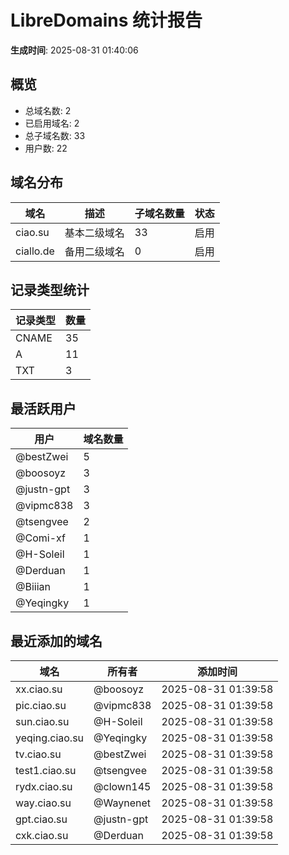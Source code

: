 # LibreDomains 统计报告

**生成时间**: 2025-08-31 01:40:06

## 概览

- 总域名数: 2
- 已启用域名: 2
- 总子域名数: 33
- 用户数: 22

## 域名分布

| 域名 | 描述 | 子域名数量 | 状态 |
|------|------|------------|------|
| ciao.su | 基本二级域名 | 33 | 启用 |
| ciallo.de | 备用二级域名 | 0 | 启用 |

## 记录类型统计

| 记录类型 | 数量 |
|----------|------|
| CNAME | 35 |
| A | 11 |
| TXT | 3 |

## 最活跃用户

| 用户 | 域名数量 |
|------|----------|
| @bestZwei | 5 |
| @boosoyz | 3 |
| @justn-gpt | 3 |
| @vipmc838 | 3 |
| @tsengvee | 2 |
| @Comi-xf | 1 |
| @H-Soleil | 1 |
| @Derduan | 1 |
| @Biiian | 1 |
| @Yeqingky | 1 |

## 最近添加的域名

| 域名 | 所有者 | 添加时间 |
|------|--------|----------|
| xx.ciao.su | @boosoyz | 2025-08-31 01:39:58 |
| pic.ciao.su | @vipmc838 | 2025-08-31 01:39:58 |
| sun.ciao.su | @H-Soleil | 2025-08-31 01:39:58 |
| yeqing.ciao.su | @Yeqingky | 2025-08-31 01:39:58 |
| tv.ciao.su | @bestZwei | 2025-08-31 01:39:58 |
| test1.ciao.su | @tsengvee | 2025-08-31 01:39:58 |
| rydx.ciao.su | @clown145 | 2025-08-31 01:39:58 |
| way.ciao.su | @Waynenet | 2025-08-31 01:39:58 |
| gpt.ciao.su | @justn-gpt | 2025-08-31 01:39:58 |
| cxk.ciao.su | @Derduan | 2025-08-31 01:39:58 |

